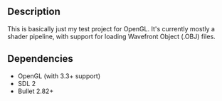 Description
-----------

This is basically just my test project for OpenGL. It's currently mostly a shader pipeline, with support for loading Wavefront Object (.OBJ) files.

Dependencies
------------

- OpenGL (with 3.3+ support)
- SDL 2
- Bullet 2.82+